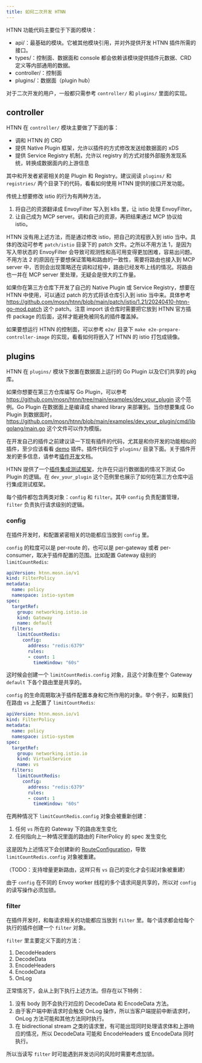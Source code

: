```yaml
---
title: 如何二次开发 HTNN
---
```


HTNN 功能代码主要位于下面的模块：

* api/：最基础的模块。它被其他模块引用，并对外提供开发 HTNN 插件所需的接口。
* types/：控制面、数据面和 console 都会依赖该模块提供插件元数据、CRD 定义等内部通用的数据。
* controller/：控制面
* plugins/：数据面（plugin hub）

对于二次开发的用户，一般都只需参考 `controller/` 和 `plugins/` 里面的实现。

## controller

HTNN 在 `controller/` 模块主要做了下面的事：

* 调和 HTNN 的 CRD
* 提供 Native Plugin 框架，允许以插件的方式修改发送给数据面的 xDS
* 提供 Service Registry 机制，允许以 registry 的方式对接外部服务发现系统，转换成数据面内的上游信息

其中和开发者紧密相关的是 Plugin 和 Registry。建议阅读 `plugins/` 和 `registries/` 两个目录下的代码，看看如何使用 HTNN 提供的接口开发功能。

传统上想要修改 istio 的行为有两种方法，

1. 将自己的资源翻译成 EnvoyFilter 写入到 k8s 里，让 istio 处理 EnvoyFilter。
2. 让自己成为 MCP server。调和自己的资源，再把结果通过 MCP 协议给 istio。

HTNN 没有用上述方法，而是通过修改 istio，把自己的流程嵌入到 istio 当中。具体的改动可参考 `patch/istio` 目录下的 patch 文件。之所以不用方法 1，是因为写入带状态的 EnvoyFilter 会导致可观测性和高可用变得更加困难，容易出问题。不用方法 2 的原因在于要想保证策略和路由的一致性，需要将路由也接入到 MCP server 中，否则会出现策略还在调和过程中，路由已经发布上线的情况。将路由也一并在 MCP server 里处理，无疑会是很大的工作量。

如果你在第三方仓库下开发了自己的 Native Plugin 或 Service Registry，想要在 HTNN 中使用，可以通过 patch 的方式将该仓库引入到 istio 当中来。具体参考 https://github.com/mosn/htnn/blob/main/patch/istio/1.21/20240410-htnn-go-mod.patch 这个 patch。注意 import 该仓库时需要把它放到 HTNN 官方插件 package 的后面，这样才能避免被同名的插件覆盖掉。

如果要想运行 HTNN 的控制面，可以参考 `e2e/` 目录下 `make e2e-prepare-controller-image` 的实现，看看如何将嵌入了 HTNN 的 istio 打包成镜像。

## plugins

HTNN 在 `plugins/` 模块下放置在数据面上运行的 Go Plugin 以及它们共享的 pkg 库。

如果你想要在第三方仓库编写 Go Plugin，可以参考 https://github.com/mosn/htnn/tree/main/examples/dev_your_plugin 这个范例。Go Plugin 在数据面上是编译成 shared library 来部署到。当你想要集成 Go Plugin 到数据面时，https://github.com/mosn/htnn/blob/main/examples/dev_your_plugin/cmd/libgolang/main.go 这个文件可以作为模版。

在开发自己的插件之前建议读一下现有插件的代码，尤其是和你开发的功能相似的插件，至少应该看看 [demo](https://github.com/mosn/htnn/tree/main/plugins/plugins/demo) 插件。插件代码位于 `plugins/` 目录下面。关于插件开发的更多信息，请参考[插件开发](./plugin_development)文档。

HTNN 提供了一个[插件集成测试框架](./plugin_integration_test_framework)，允许在只运行数据面的情况下测试 Go Plugin 的逻辑。在 `dev_your_plugin` 这个范例里也展示了如何在第三方仓库中运行集成测试框架。

每个插件都包含两类对象：`config` 和 `filter`。其中 `config` 负责配置管理，`filter` 负责执行请求级别的逻辑。

### config

在插件开发时，和配置紧密相关的功能都应当放到 `config` 里。

`config` 的粒度可以是 per-route 的，也可以是 per-gateway 或者 per-consumer，取决于插件配置的范围。比如配置 Gateway 级别的 `limitCountRedis`:

```yaml
apiVersion: htnn.mosn.io/v1
kind: FilterPolicy
metadata:
  name: policy
  namespace: istio-system
spec:
  targetRef:
    group: networking.istio.io
    kind: Gateway
    name: default
  filters:
    limitCountRedis:
      config:
        address: "redis:6379"
        rules:
        - count: 1
          timeWindow: "60s"
```

这时候会创建一个 `limitCountRedis.config` 对象，且这个对象在整个 Gateway `default` 下各个路由里是共享的。

`config` 的生命周期取决于插件配置本身和它所作用的对象。举个例子，如果我们在路由 `vs` 上配置了 `limitCountRedis`:

```yaml
apiVersion: htnn.mosn.io/v1
kind: FilterPolicy
metadata:
  name: policy
  namespace: istio-system
spec:
  targetRef:
    group: networking.istio.io
    kind: VirtualService
    name: vs
  filters:
    limitCountRedis:
      config:
        address: "redis:6379"
        rules:
        - count: 1
          timeWindow: "60s"
```

在两种情况下 `limitCountRedis.config` 对象会被重新创建：
1. 任何 `vs` 所在的 Gateway 下的路由发生变化
2. 任何指向上一种情况里面的路由的 FilterPolicy 的 spec 发生变化

这是因为上述情况下会创建新的 [RouteConfiguration](https://www.envoyproxy.io/docs/envoy/latest/api-v3/config/route/v3/route.proto#envoy-v3-api-msg-config-route-v3-routeconfiguration)，导致 `limitCountRedis.config` 对象被重建。

（TODO：支持增量更新路由，这样只有 `vs` 自己的变化才会引起对象被重建）

由于 `config` 在不同的 Envoy worker 线程的多个请求间是共享的，所以对 `config` 的读写操作必须加锁。

### filter

在插件开发时，和每请求相关的功能都应当放到 `filter` 里。每个请求都会给每个执行的插件创建一个 `filter` 对象。

`filter` 里主要定义下面的方法：

1. DecodeHeaders
2. DecodeData
3. EncodeHeaders
4. EncodeData
5. OnLog

正常情况下，会从上到下执行上述方法。但存在以下特例：

1. 没有 body 则不会执行对应的 DecodeData 和 EncodeData 方法。
2. 由于客户端中断请求时会触发 OnLog 操作，所以当客户端提前中断请求时，OnLog 方法可能和其他方法同时执行。
3. 在 bidirectional stream 之类的请求里，有可能出现同时处理请求体和上游响应的情况，所以 DecodeData 可能和 EncodeHeaders 或 EncodeData 同时执行。

所以当读写 `filter` 时可能遇到并发访问的风险时需要考虑加锁。
